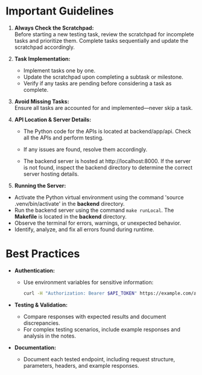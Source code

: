 # Important Guidelines

1. **Always Check the Scratchpad:**  
   Before starting a new testing task, review the scratchpad for incomplete tasks and prioritize them. Complete tasks sequentially and update the scratchpad accordingly.

2. **Task Implementation:**  
   - Implement tasks one by one.
   - Update the scratchpad upon completing a subtask or milestone.
   - Verify if any tasks are pending before considering a task as complete.

3. **Avoid Missing Tasks:**  
   Ensure all tasks are accounted for and implemented—never skip a task.

4. **API Location & Server Details:**

    - The Python code for the APIs is located at backend/app/api. Check all the APIs and perform testing.

    - If any issues are found, resolve them accordingly.

    - The backend server is hosted at http://localhost:8000. If the server is not found, inspect the backend directory to determine the correct server hosting details.

5. **Running the Server:**
  - Activate the Python virtual environment using the command 'source .venv/bin/activate' in the **backend** directory.
  - Run the backend server using the command `make runLocal`. The **Makefile** is located in the **backend** directory.
  - Observe the terminal for errors, warnings, or unexpected behavior.
  - Identify, analyze, and fix all errors found during runtime.



# Best Practices

- **Authentication:**  
  - Use environment variables for sensitive information:
    ```bash
    curl -H "Authorization: Bearer $API_TOKEN" https://example.com/api
    ```

- **Testing & Validation:**  
  - Compare responses with expected results and document discrepancies.
  - For complex testing scenarios, include example responses and analysis in the notes.

- **Documentation:**  
  - Document each tested endpoint, including request structure, parameters, headers, and example responses.

